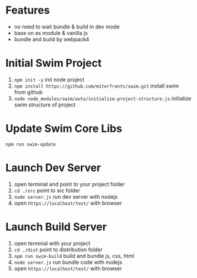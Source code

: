 # Features
- no need to wait bundle & build in dev mode
- base on es module & vanilla js
- bundle and build by webpack4 

# Initial Swim Project
1. `npm init -y` init node project
2. `npm install https://github.com/miterfrants/swim.git` install swim from github
3. `node node_modules/swim/auto/initialize-project-structure.js` initialize swim structure of project

# Update Swim Core Libs
`npm run swim-update`

# Launch Dev Server
1. open terminal and point to your project folder
2. `cd ./src` point to src folder
3. `node server.js` run dev server with nodejs
4. open `https://localhost/test/` with browser

# Launch Build Server
1. open terminal with your project
2. `cd ./dist` point to distribution folder
3. `npm run swim-build` build and bundle js, css, html
4. `node server.js` run bundle code with nodejs
5. open `https://localhost/test/` with browser
